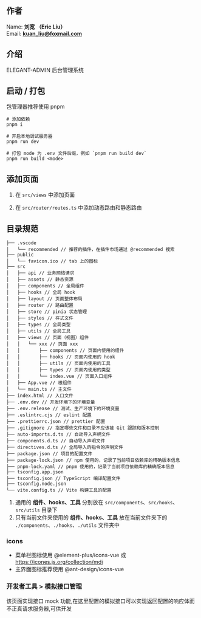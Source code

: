 ## 作者

Name: **刘宽 （Eric Liu）**  
Email: **kuan_liu@foxmail.com**

## 介绍

ELEGANT-ADMIN 后台管理系统

## 启动 / 打包

包管理器推荐使用 pnpm

```shell
# 添加依赖
pnpm i

# 开启本地调试服务器
pnpm run dev

# 打包 mode 为 .env 文件后缀，例如 `pnpm run build dev`
pnpm run build <mode>
```

## 添加页面

1. 在 `src/views` 中添加页面

2. 在 `src/router/routes.ts` 中添加动态路由和静态路由

## 目录规范

```stylus
├── .vscode
│   └── recommended // 推荐的插件，在插件市场通过 @recommended 搜索
├── public
│   └── favicon.ico // tab 上的图标
├── src
│   ├── api // 业务网络请求
│   ├── assets // 静态资源
│   ├── components // 全局组件
│   ├── hooks // 全局 hook
│   ├── layout // 页面整体布局
│   ├── router // 路由配置
│   ├── store // pinia 状态管理
│   ├── styles // 样式文件
│   ├── types // 全局类型
│   ├── utils // 全局工具
│   ├── views // 页面（视图）组件
│   │   └── xxx // 页面 xxx
│   │       ├── components // 页面内使用的组件
│   │       ├── hooks // 页面内使用的 hook
│   │       ├── utils // 页面内使用的工具
│   │       ├── types // 页面内使用的类型
│   │       └── index.vue // 页面入口组件
│   ├── App.vue // 根组件
│   └── main.ts // 主文件
├── index.html // 入口文件
├── .env.dev // 开发环境下的环境变量
├── .env.release // 测试、生产环境下的环境变量
├── .eslintrc.cjs // eslint 配置
├── .prettierrc.json // prettier 配置
├── .gitignore // 指定哪些文件和目录不应该被 Git 跟踪和版本控制
├── auto-imports.d.ts // 自动导入声明文件
├── components.d.ts // 自动导入声明文件
├── directives.d.ts // 全局导入的指令的声明文件
├── package.json // 项目的配置文件
├── package-lock.json // npm 使用的，记录了当前项目依赖库的精确版本信息
├── pnpm-lock.yaml // pnpm 使用的，记录了当前项目依赖库的精确版本信息
├── tsconfig.app.json
├── tsconfig.json // TypeScript 编译配置文件
├── tsconfig.node.json
└── vite.config.ts // Vite 构建工具的配置
```

1. 通用的 **组件、hooks、工具** 分别放在 `src/components`、`src/hooks`、`src/utils` 目录下
2. 只有当前文件夹使用的 **组件、hooks、工具** 放在当前文件夹下的 `./components`、`./hooks`、`./utils` 文件夹中

### icons

- 菜单栏图标使用 @element-plus/icons-vue 或 https://icones.js.org/collection/mdi
- 主界面图标推荐使用 @ant-design/icons-vue

### 开发者工具 > 模拟接口管理

该页面实现接口 mock 功能,在这里配置的模拟接口可以实现返回配置的响应体而不正真请求服务器,可供开发

